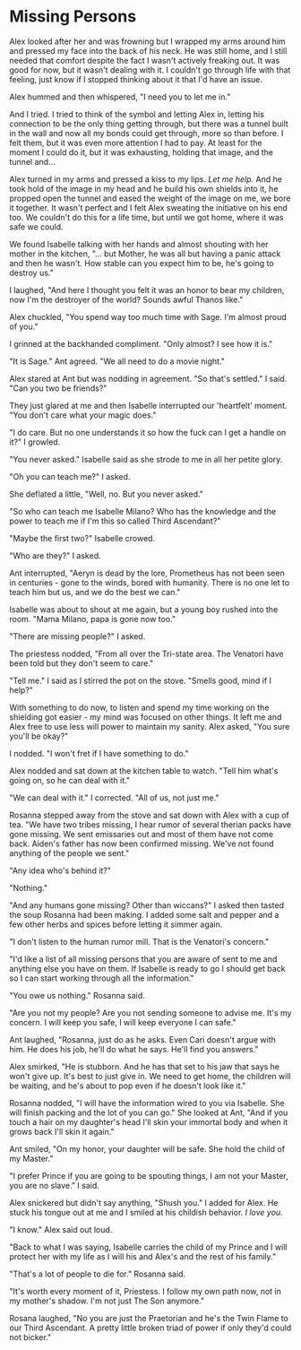 # Missing Persons

Alex looked after her and was frowning but I wrapped my arms around him and pressed my face into the back of his neck.  He was still home, and I still needed that comfort despite the fact I wasn't actively freaking out.  It was good for now, but it wasn't dealing with it.  I couldn't go through life with that feeling, just know if I stopped thinking about it that I'd have an issue.

Alex hummed and then whispered, "I need you to let me in."

And I tried.  I tried to think of the symbol and letting Alex in, letting his connection to be the only thing getting through, but there was a tunnel built in the wall and now all my bonds could get through, more so than before.  I felt them, but it was even more attention I had to pay.  At least for the moment I could do it, but it was exhausting, holding that image, and the tunnel and...

Alex turned in my arms and pressed a kiss to my lips.  _Let me help._  And he took hold of the image in my head and he build his own shields into it, he propped open the tunnel and eased the weight of the image on me, we bore it together.  It wasn't perfect and I felt Alex sweating the initiative on his end too.  We couldn't do this for a life time, but until we got home, where it was safe we could.

We found Isabelle talking with her hands and almost shouting with her mother in the kitchen, "... but Mother, he was all but having a panic attack and then he wasn't. How stable can you expect him to be, he's going to destroy us."

I laughed, "And here I thought you felt it was an honor to bear my children, now I'm the destroyer of the world?  Sounds awful Thanos like."

Alex chuckled, "You spend way too much time with Sage.  I'm almost proud of you."

I grinned at the backhanded compliment.  "Only almost?  I see how it is."  

"It is Sage."  Ant agreed.  "We all need to do a movie night."

Alex stared at Ant but was nodding in agreement.  "So that's settled."  I said.  "Can you two be friends?"

They just glared at me and then Isabelle interrupted our 'heartfelt' moment.  "You don't care what your magic does."

"I do care.  But no one understands it so how the fuck can I get a handle on it?"  I growled.

"You never asked."  Isabelle said as she strode to me in all her petite glory.  

"Oh you can teach me?"  I asked.

She deflated a little, "Well, no.  But you never asked."

"So who can teach me Isabelle Milano?  Who has the knowledge and the power to teach me if I'm this so called Third Ascendant?"

"Maybe the first two?"  Isabelle crowed.

"Who are they?" I asked.

Ant interrupted, "Aeryn is dead by the lore, Prometheus has not been seen in centuries - gone to the winds, bored with humanity. There is no one let to teach him but us, and we do the best we can."

Isabelle was about to shout at me again, but a young boy rushed into the room.  "Mama Milano, papa is gone now too."

"There are missing people?" I asked.

The priestess nodded, "From all over the Tri-state area.  The Venatori have been told but they don't seem to care."

"Tell me."  I said as I stirred the pot on the stove.  "Smells good, mind if I help?"

With something to do now, to listen and spend my time working on the shielding got easier - my mind was focused on other things.  It left me and Alex free to use less will power to maintain my sanity.  Alex asked, "You sure you'll be okay?"

I nodded.  "I won't fret if I have something to do."

Alex nodded and sat down at the kitchen table to watch.  "Tell him what's going on, so he can deal with it."

"We can deal with it."  I corrected.  "All of us, not just me."

Rosanna stepped away from the stove and sat down with Alex with a cup of tea.  "We have two tribes missing, I hear rumor of several therian packs have gone missing.  We sent emissaries out and most of them have not come back.  Aiden's father has now been confirmed missing.  We've not found anything of the people we sent."

"Any idea who's behind it?"

"Nothing."

"And any humans gone missing?  Other than wiccans?"  I asked then tasted the soup Rosanna had been making.  I added some salt and pepper and a few other herbs and spices before letting it simmer again.

"I don't listen to the human rumor mill.  That is the Venatori's concern."

"I'd like a list of all missing persons that you are aware of sent to me and anything else you have on them.  If Isabelle is ready to go I should get back so I can start working through all the information."

"You owe us nothing."  Rosanna said.

"Are you not my people?  Are you not sending someone to advise me.  It's my concern.  I will keep you safe, I will keep everyone I can safe."

Ant laughed, "Rosanna, just do as he asks.  Even Cari doesn't argue with him.  He does his job, he'll do what he says.  He'll find you answers."

Alex smirked, "He is stubborn.  And he has that set to his jaw that says he won't give up.  It's best to just give in.  We need to get home, the children will be waiting, and he's about to pop even if he doesn't look like it."

Rosanna nodded, "I will have the information wired to you via Isabelle.  She will finish packing and the lot of you can go."  She looked at Ant, "And if you touch a hair on my daughter's head I'll skin your immortal body and when it grows back I'll skin it again."

Ant smiled, "On my honor, your daughter will be safe.  She hold the child of my Master."

"I prefer Prince if you are going to be spouting things, I am not your Master, you are no slave."  I said.

Alex snickered but didn't say anything, "Shush you."  I added for Alex.  He stuck his tongue out at me and I smiled at his childish behavior.  _I love you._

"I know."  Alex said out loud.

"Back to what I was saying, Isabelle carries the child of my Prince and I will protect her with my life as I will his and Alex's and the rest of his family."

"That's a lot of people to die for."  Rosanna said.

"It's worth every moment of it, Priestess.  I follow my own path now, not in my mother's shadow.  I'm not just The Son anymore."

Rosana laughed, "No you are just the Praetorian and he's the Twin Flame to our Third Ascendant.  A pretty little broken triad of power if only they'd could not bicker."

